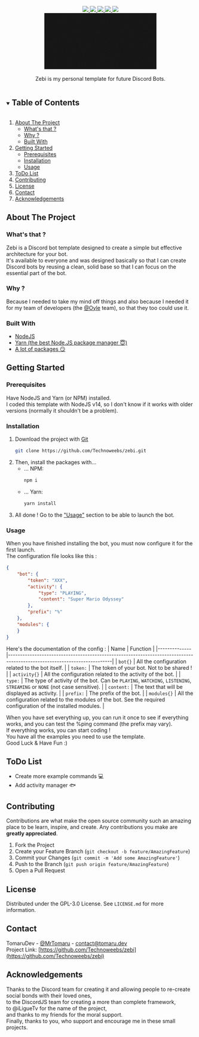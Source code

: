 <p align="center">
  <a href="https://github.com/Technoweebs/zebi/graphs/contributors">
    <img src="https://img.shields.io/github/contributors/Technoweebs/zebi.svg?style=for-the-badge">
  </a>
  <a href="https://github.com/Technoweebs/zebi/graphs/commit-activity">
    <img src="https://img.shields.io/github/last-commit/Technoweebs/zebi?style=for-the-badge">
  </a>
  <a href="https://github.com/Technoweebs/zebi/stargazers">
    <img src="https://img.shields.io/github/stars/Technoweebs/zebi.svg?style=for-the-badge">
  </a>
  <a href="https://github.com/Technoweebs/zebi/issues">
    <img src="https://img.shields.io/github/issues/Technoweebs/zebi.svg?style=for-the-badge">
  </a>
  <a href="https://github.com/Technoweebs/zebi/blob/main/LICENSE.md">
    <img src="https://img.shields.io/github/license/Technoweebs/zebi.svg?style=for-the-badge">
  </a>
  <br>
  <a href="https://github.com/Technoweebs/zebi">
    <img src=".github/zebi.gif" alt="Logo" width="300" height="150">
  </a>

  <p align="center">
	Zebi is my personal template for future Discord Bots.
  </p>
</p>


<details open="open">
  <summary><h2 style="display: inline-block">Table of Contents</h2></summary>
  <ol>
    <li>
      <a href="#about-the-project">About The Project</a>
      <ul>
	  	<li><a href="#whats-that">What's that ?</a></li>
		<li><a href="#why">Why ?</a></li>
        <li><a href="#built-with">Built With</a></li>
      </ul>
    </li>
    <li>
      <a href="#getting-started">Getting Started</a>
      <ul>
        <li><a href="#prerequisites">Prerequisites</a></li>
        <li><a href="#installation">Installation</a></li>
    	<li><a href="#usage">Usage</a></li>
      </ul>
    </li>
    <li><a href="#todo-list">ToDo List</a></li>
    <li><a href="#contributing">Contributing</a></li>
    <li><a href="#license">License</a></li>
    <li><a href="#contact">Contact</a></li>
    <li><a href="#acknowledgements">Acknowledgements</a></li>
  </ol>
</details>

## About The Project
### What's that ?
Zebi is a Discord bot template designed to create a simple but effective architecture for your bot.  
It's available to everyone and was designed basically so that I can create Discord bots by reusing a clean, solid base so that I can focus on the essential part of the bot.

### Why ?
Because I needed to take my mind off things and also because I needed it for my team of developers (the [@Oyle](https://twitter.com/_OyleM) team), so that they too could use it.

### Built With
* [NodeJS](https://nodejs.org/)
* [Yarn (the best Node.JS package manager 😇)](https://yarnpkg.com/)
* [A lot of packages 😏](https://github.com/Technoweebs/zebi/blob/main/package.json)

## Getting Started
### Prerequisites
Have NodeJS and Yarn (or NPM) installed.  
I coded this template with NodeJS v14, so I don't know if it works with older versions (normally it shouldn't be a problem).

### Installation
1. Download the project with [Git](https://git-scm.com/)
   ```bash
   git clone https://github.com/Technoweebs/zebi.git
   ```
2. Then, install the packages with...
   * ... NPM:
     ```bash
	 npm i
     ```
   * ... Yarn:
     ```bash
	 yarn install
     ```
3. All done ! Go to the ["Usage"](#usage) section to be able to launch the bot.

### Usage
When you have finished installing the bot, you must now configure it for the first launch.  
The configuration file looks like this :
```json
{
	"bot": {
		"token": "XXX",
		"activity": {
			"type": "PLAYING",
			"content": "Super Mario Odyssey"
		},
		"prefix": "%"
	},
	"modules": {
	}
}
```
Here's the documentation of the config :
| Name         | Function                                                                                                                |
|--------------|-------------------------------------------------------------------------------------------------------------------------|
| `bot{}`      | All the configuration related to the bot itself.                                                                        |
| `token:`     | The token of your bot. Not to be shared !                                                                               |
| `activity{}` | All the configuration related to the activity of the bot.                                                               |
| `type:`      | The type of activity of the bot. Can be `PLAYING`, `WATCHING`, `LISTENING`, `STREAMING` or `NONE` (not case sensitive). |
| `content:`   | The text that will be displayed as activity.                                                                            |
| `prefix:`    | The prefix of the bot.                                                                                                  |
| `modules{}`  | All the configuration related to the modules of the bot. See the required configuration of the installed modules.       |

When you have set everything up, you can run it once to see if everything works, and you can test the %ping command (the prefix may vary).  
If everything works, you can start coding !  
You have all the examples you need to use the template.  
Good Luck & Have Fun :)

## ToDo List
  * Create more example commands 💻
  * Add activity manager 🐟

## Contributing
Contributions are what make the open source community such an amazing place to be learn, inspire, and create. Any contributions you make are **greatly appreciated**.

1. Fork the Project
2. Create your Feature Branch (`git checkout -b feature/AmazingFeature`)
3. Commit your Changes (`git commit -m 'Add some AmazingFeature'`)
4. Push to the Branch (`git push origin feature/AmazingFeature`)
5. Open a Pull Request

## License
Distributed under the GPL-3.0 License. See `LICENSE.md` for more information.

## Contact
TomaruDev - [@MrTomaru](https://twitter.com/MrTomaru) - contact@tomaru.dev  
Project Link: [https://github.com/Technoweebs/zebi](https://github.com/Technoweebs/zebi)

## Acknowledgements
Thanks to the Discord team for creating it and allowing people to re-create social bonds with their loved ones,  
to the DiscordJS team for creating a more than complete framework,  
to @iLigueTv for the name of the project,  
and thanks to my friends for the moral support.  
Finally, thanks to you, who support and encourage me in these small projects.  
